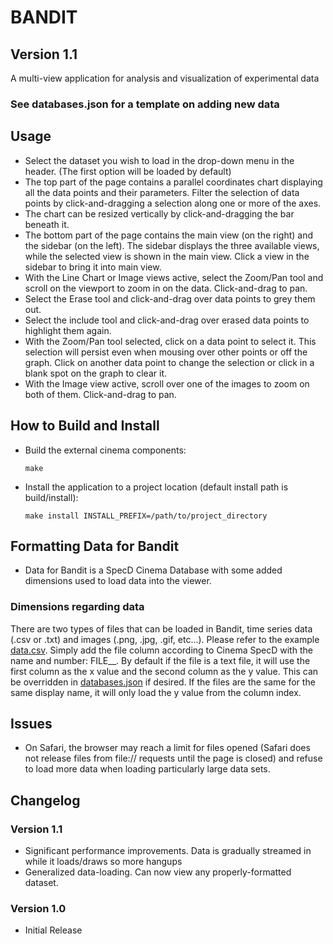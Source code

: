 # BANDIT
## Version 1.1

A multi-view application for analysis and visualization of experimental data

### See databases.json for a template on adding new data

## Usage
* Select the dataset you wish to load in the drop-down menu in the header. (The first option will be loaded by default)
* The top part of the page contains a parallel coordinates chart displaying all the data points and their parameters. Filter the selection of data points by click-and-dragging a selection along one or more of the axes.
* The chart can be resized vertically by click-and-dragging the bar beneath it.
* The bottom part of the page contains the main view (on the right) and the sidebar (on the left). The sidebar displays the three available views, while the selected view is shown in the main view. Click a view in the sidebar to bring it into main view.
* With the Line Chart or Image views active, select the Zoom/Pan tool and scroll on the viewport to zoom in on the data. Click-and-drag to pan.
* Select the Erase tool and click-and-drag over data points to grey them out.
* Select the include tool and click-and-drag over erased data points to highlight them again.
* With the Zoom/Pan tool selected, click on a data point to select it. This selection will persist even when mousing over other points or off the graph. Click on another data point to change the selection or click in a blank spot on the graph to clear it.
* With the Image view active, scroll over one of the images to zoom on both of them. Click-and-drag to pan.

## How to Build and Install
* Build the external cinema components:
  ```
  make
  ```
* Install the application to a project location (default install path is build/install):
  ```
  make install INSTALL_PREFIX=/path/to/project_directory
  ```

## Formatting Data for Bandit
* Data for Bandit is a SpecD Cinema Database with some added dimensions used to load data into the viewer.

### Dimensions regarding data
There are two types of files that can be loaded in Bandit, time series data (.csv or .txt) and images (.png, .jpg, .gif, etc...). Please refer to the example [data.csv](https://github.com/cinemascience/cinema_bandit/blob/master/examples/sphere_multi-image.cdb/data.csv).  Simply add the file column according to Cinema SpecD with the name and number: FILE_<display name>_<index>.  By default if the file is a text file, it will use the first column as the x value and the second column as the y value.  This can be overridden in [databases.json](https://github.com/cinemascience/cinema_bandit/blob/master/databases.json) if desired.  If the files are the same for the same display name, it will only load the y value from the column index.

## Issues
* On Safari, the browser may reach a limit for files opened (Safari does not release files from file:// requests until the page is closed) and refuse to load more data when loading particularly large data sets.

## Changelog
### Version 1.1
 * Significant performance improvements. Data is gradually streamed in while it loads/draws so more hangups
 * Generalized data-loading. Can now view any properly-formatted dataset.
### Version 1.0
 * Initial Release
